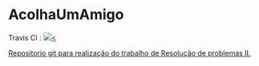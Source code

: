 # AcolhaUmAmigo


Travis CI : <a href="https://github.com/AcolhaUmAmigo/AcolhaUmAmigo/"><img src="https://travis-ci.org/AcolhaUmAmigo/AcolhaUmAmigo.svg?branch=master" /><

Repositorio git para realização do trabalho de Resolução de problemas II.

